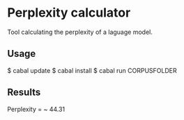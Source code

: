 # Perplexity calculator
Tool calculating the perplexity of a laguage model.

## Usage
$ cabal update
$ cabal install
$ cabal run CORPUSFOLDER

## Results
Perplexity = ~ 44.31
